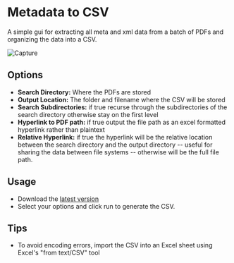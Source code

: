 # Metadata to CSV
A simple gui for extracting all meta and xml data from a batch of PDFs and organizing the data into a CSV.

![Capture](https://user-images.githubusercontent.com/108289013/184893025-ce1a4f9e-1c95-4b31-9d29-d3fc633a5022.PNG)

## Options ##
* **Search Directory:** Where the PDFs are stored
* **Output Location:** The folder and filename where the CSV will be stored
* **Search Subdirectories:** if true recurse through the subdirectories of the search directory otherwise stay on the first level
* **Hyperlink to PDF path:** if true output the file path as an excel formatted hyperlink rather than plaintext
* **Relative Hyperlink:** if true the hyperlink will be the relative location between the search directory and the output directory -- useful for sharing the data between file systems -- otherwise will be the full file path. 

## Usage ##
* Download the [latest version](https://github.com/henrystern/Metadata-Extractor/releases/latest "releases")
* Select your options and click run to generate the CSV.

## Tips ##
* To avoid encoding errors, import the CSV into an Excel sheet using Excel's "from text/CSV" tool
